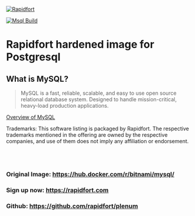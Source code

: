 [![Rapidfort](https://assets.website-files.com/6102f7f1589f985b19197b3d/61082629d82d1361e5835b58_rapidfort_logo-new.svg)](https://rapidfort.com) 

[![Msql Build](https://github.com/rapidfort/plenum/actions/workflows/mysql_bitnami.yml/badge.svg)](https://github.com/rapidfort/plenum/actions/workflows/mysql_bitnami.yml)
# Rapidfort hardened image for Postgresql

## What is MySQL?

> MySQL is a fast, reliable, scalable, and easy to use open source relational database system. Designed to handle mission-critical, heavy-load production applications.

[Overview of MySQL](https://www.mysql.com/)

Trademarks: This software listing is packaged by Rapidfort. The respective trademarks mentioned in the offering are owned by the respective companies, and use of them does not imply any affiliation or endorsement.

<br>
<br>

### Original Image: https://hub.docker.com/r/bitnami/mysql/ 
### Sign up now: https://rapidfort.com
### Github: https://github.com/rapidfort/plenum
